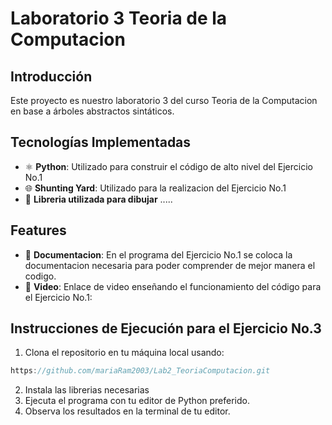 # Laboratorio 3 Teoria de la Computacion

## Introducción
Este proyecto es nuestro laboratorio 3 del curso Teoria de la Computacion en base a árboles abstractos sintáticos.

## Tecnologías Implementadas
- ⚛ **Python**: Utilizado para construir el código de alto nivel del Ejercicio No.1
- 🌐 **Shunting Yard**: Utilizado para la realizacion del Ejercicio No.1
- 🧩 **Libreria utilizada para dibujar** .....

## Features
- 📝 **Documentacion**: En el programa del Ejercicio No.1 se coloca la documentacion necesaria para poder comprender de mejor manera el codigo.
- 🧩 **Video**: Enlace de video enseñando el funcionamiento del código para el Ejercicio No.1: 

## Instrucciones de Ejecución para el Ejercicio No.3
1. Clona el repositorio en tu máquina local usando:
```javascript
https://github.com/mariaRam2003/Lab2_TeoriaComputacion.git
```
2. Instala las librerias necesarias
3. Ejecuta el programa con tu editor de Python preferido.
4. Observa los resultados en la terminal de tu editor.
